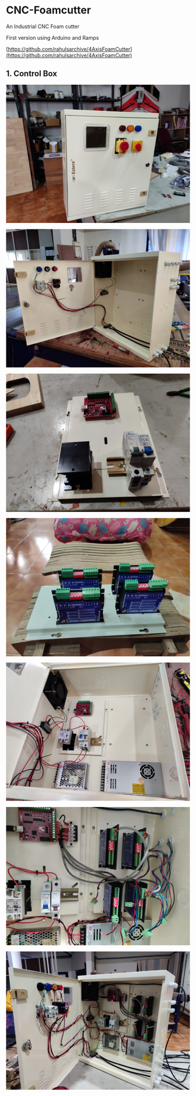 # CNC-Foamcutter
An Industrial CNC Foam cutter

First version using Arduino and Ramps

[https://github.com/rahulsarchive/4AxisFoamCutter](https://github.com/rahulsarchive/4AxisFoamCutter)

## 1. Control Box

![CNC Foam cutter](Images/1.jpg)


![CNC Foam cutter](Images/2.jpg)


![CNC Foam cutter](Images/3.jpg)


![CNC Foam cutter](Images/4.jpg)

![CNC Foam cutter](Images/5.jpg)


![CNC Foam cutter](Images/6.jpg)

![CNC Foam cutter](Images/7.jpg)
